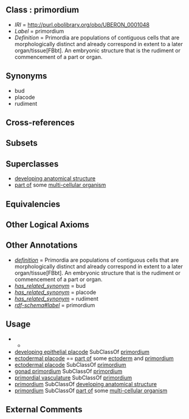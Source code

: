 
## Class : primordium

 * *IRI* = http://purl.obolibrary.org/obo/UBERON_0001048
 * *Label* = primordium
 * *Definition* = Primordia are populations of contiguous cells that are morphologically distinct and already correspond in extent to a later organ/tissue[FBbt]. An embryonic structure that is the rudiment or commencement of a part or organ.

## Synonyms

 * bud
 * placode
 * rudiment

## Cross-references


## Subsets


## Superclasses

 * [developing anatomical structure](../../UBERON/23/UBERON_0005423.md)
 * [part of](../../BFO/50/BFO_0000050.md) some [multi-cellular organism](../../UBERON/68/UBERON_0000468.md)

## Equivalencies


## Other Logical Axioms


## Other Annotations

 * *[definition](../../IAO/15/IAO_0000115.md)* = Primordia are populations of contiguous cells that are morphologically distinct and already correspond in extent to a later organ/tissue[FBbt]. An embryonic structure that is the rudiment or commencement of a part or organ.
 * *[has_related_synonym](../../ym/oboInOwl#hasRelatedSynonym.md)* = bud
 * *[has_related_synonym](../../ym/oboInOwl#hasRelatedSynonym.md)* = placode
 * *[has_related_synonym](../../ym/oboInOwl#hasRelatedSynonym.md)* = rudiment
 * *[rdf-schema#label](../../el/rdf-schema#label.md)* = primordium

## Usage

 * -
 * [developing epithelial placode](../../UBERON/97/UBERON_0007497.md) SubClassOf [primordium](../../UBERON/48/UBERON_0001048.md)
 * [ectodermal placode](../../UBERON/85/UBERON_0005085.md) == [part of](../../BFO/50/BFO_0000050.md) some [ectoderm](../../UBERON/24/UBERON_0000924.md) and [primordium](../../UBERON/48/UBERON_0001048.md)
 * [ectodermal placode](../../UBERON/85/UBERON_0005085.md) SubClassOf [primordium](../../UBERON/48/UBERON_0001048.md)
 * [gonad primordium](../../UBERON/64/UBERON_0005564.md) SubClassOf [primordium](../../UBERON/48/UBERON_0001048.md)
 * [primordial vasculature](../../UBERON/03/UBERON_0014903.md) SubClassOf [primordium](../../UBERON/48/UBERON_0001048.md)
 * [primordium](../../UBERON/48/UBERON_0001048.md) SubClassOf [developing anatomical structure](../../UBERON/23/UBERON_0005423.md)
 * [primordium](../../UBERON/48/UBERON_0001048.md) SubClassOf [part of](../../BFO/50/BFO_0000050.md) some [multi-cellular organism](../../UBERON/68/UBERON_0000468.md)

## External Comments

